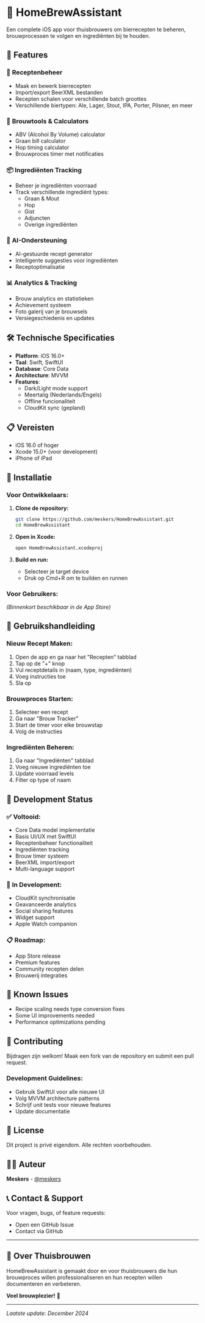 # 🍺 HomeBrewAssistant

Een complete iOS app voor thuisbrouwers om bierrecepten te beheren, brouwprocessen te volgen en ingrediënten bij te houden.

## 📱 Features

### 🍻 **Receptenbeheer**
- Maak en bewerk bierrecepten
- Import/export BeerXML bestanden
- Recepten schalen voor verschillende batch groottes
- Verschillende biertypen: Ale, Lager, Stout, IPA, Porter, Pilsner, en meer

### 🧪 **Brouwtools & Calculators**
- ABV (Alcohol By Volume) calculator
- Graan bill calculator
- Hop timing calculator
- Brouwproces timer met notificaties

### 📦 **Ingrediënten Tracking**
- Beheer je ingrediënten voorraad
- Track verschillende ingrediënt types:
  - Graan & Mout
  - Hop
  - Gist
  - Adjuncten
  - Overige ingrediënten

### 🔬 **AI-Ondersteuning**
- AI-gestuurde recept generator
- Intelligente suggesties voor ingrediënten
- Receptoptimalisatie

### 📊 **Analytics & Tracking**
- Brouw analytics en statistieken
- Achievement systeem
- Foto galerij van je brouwsels
- Versiegeschiedenis en updates

## 🛠 **Technische Specificaties**

- **Platform**: iOS 16.0+
- **Taal**: Swift, SwiftUI
- **Database**: Core Data
- **Architecture**: MVVM
- **Features**: 
  - Dark/Light mode support
  - Meertalig (Nederlands/Engels)
  - Offline funcionaliteit
  - CloudKit sync (gepland)

## 📋 **Vereisten**

- iOS 16.0 of hoger
- Xcode 15.0+ (voor development)
- iPhone of iPad

## 🚀 **Installatie**

### Voor Ontwikkelaars:

1. **Clone de repository:**
   ```bash
   git clone https://github.com/meskers/HomeBrewAssistant.git
   cd HomeBrewAssistant
   ```

2. **Open in Xcode:**
   ```bash
   open HomeBrewAssistant.xcodeproj
   ```

3. **Build en run:**
   - Selecteer je target device
   - Druk op Cmd+R om te builden en runnen

### Voor Gebruikers:
*(Binnenkort beschikbaar in de App Store)*

## 📖 **Gebruikshandleiding**

### **Nieuw Recept Maken:**
1. Open de app en ga naar het "Recepten" tabblad
2. Tap op de "+" knop
3. Vul receptdetails in (naam, type, ingrediënten)
4. Voeg instructies toe
5. Sla op

### **Brouwproces Starten:**
1. Selecteer een recept
2. Ga naar "Brouw Tracker"
3. Start de timer voor elke brouwstap
4. Volg de instructies

### **Ingrediënten Beheren:**
1. Ga naar "Ingrediënten" tabblad
2. Voeg nieuwe ingrediënten toe
3. Update voorraad levels
4. Filter op type of naam

## 🔧 **Development Status**

### ✅ **Voltooid:**
- Core Data model implementatie
- Basis UI/UX met SwiftUI
- Receptenbeheer functionaliteit
- Ingrediënten tracking
- Brouw timer systeem
- BeerXML import/export
- Multi-language support

### 🚧 **In Development:**
- CloudKit synchronisatie
- Geavanceerde analytics
- Social sharing features
- Widget support
- Apple Watch companion

### 📋 **Roadmap:**
- App Store release
- Premium features
- Community recepten delen
- Brouwerij integraties

## 🐛 **Known Issues**

- Recipe scaling needs type conversion fixes
- Some UI improvements needed
- Performance optimizations pending

## 🤝 **Contributing**

Bijdragen zijn welkom! Maak een fork van de repository en submit een pull request.

### **Development Guidelines:**
- Gebruik SwiftUI voor alle nieuwe UI
- Volg MVVM architecture patterns
- Schrijf unit tests voor nieuwe features
- Update documentatie

## 📄 **License**

Dit project is privé eigendom. Alle rechten voorbehouden.

## 👨‍💻 **Auteur**

**Meskers** - [@meskers](https://github.com/meskers)

## 📞 **Contact & Support**

Voor vragen, bugs, of feature requests:
- Open een GitHub Issue
- Contact via GitHub

---

## 🍻 **Over Thuisbrouwen**

HomeBrewAssistant is gemaakt door en voor thuisbrouwers die hun brouwproces willen professionaliseren en hun recepten willen documenteren en verbeteren.

**Veel brouwplezier!** 🍺

---

*Laatste update: December 2024* 